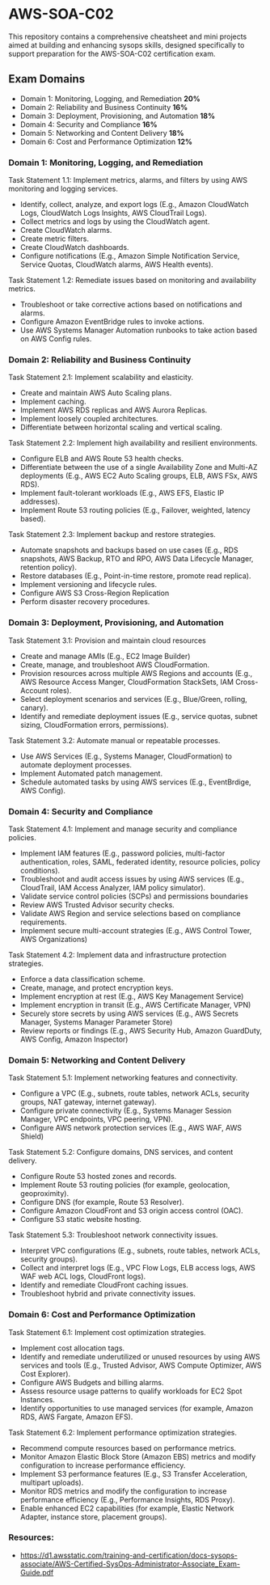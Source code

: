 # AWS-SOA-C02
This repository contains a comprehensive cheatsheet and mini projects aimed at building and enhancing sysops skills, designed specifically to support preparation for the AWS-SOA-C02 certification exam.

## Exam Domains
+ Domain 1: Monitoring, Logging, and Remediation **20%**
+ Domain 2: Reliability and Business Continuity **16%**
+ Domain 3: Deployment, Provisioning, and Automation **18%**
+ Domain 4: Security and Compliance **16%**
+ Domain 5: Networking and Content Delivery **18%**
+ Domain 6: Cost and Performance Optimization **12%**

### Domain 1: Monitoring, Logging, and Remediation
Task Statement 1.1: Implement metrics, alarms, and filters by using AWS monitoring and logging services.
+ Identify, collect, analyze, and export logs (E.g., Amazon CloudWatch Logs, CloudWatch Logs Insights, AWS CloudTrail Logs).
+ Collect metrics and logs by using the CloudWatch agent.
+ Create CloudWatch alarms.
+ Create metric filters.
+ Create CloudWatch dashboards.
+ Configure notifications (E.g., Amazon Simple Notification Service, Service Quotas, CloudWatch alarms, AWS Health events).

Task Statement 1.2: Remediate issues based on monitoring and availability metrics. 
+ Troubleshoot or take corrective actions based on notifications and alarms.
+ Configure Amazon EventBridge rules to invoke actions.
+ Use AWS Systems Manager Automation runbooks to take action based on AWS Config rules.

### Domain 2: Reliability and Business Continuity
Task Statement 2.1: Implement scalability and elasticity.
+ Create and maintain AWS Auto Scaling plans.
+ Implement caching.
+ Implement AWS RDS replicas and AWS Aurora Replicas.
+ Implement loosely coupled architectures.
+ Differentiate between horizontal scaling and vertical scaling.

Task Statement 2.2: Implement high availability and resilient environments. 
+ Configure ELB and AWS Route 53 health checks.
+ Differentiate between the use of a single Availability Zone and Multi-AZ deployments (E.g., AWS EC2 Auto Scaling groups, ELB, AWS FSx, AWS RDS).
+ Implement fault-tolerant workloads (E.g., AWS EFS, Elastic IP addresses).
+ Implement Route 53 routing policies (E.g., Failover, weighted, latency based).

Task Statement 2.3: Implement backup and restore strategies.
+ Automate snapshots and backups based on use cases (E.g., RDS snapshots, AWS Backup, RTO and RPO, AWS Data Lifecycle Manager, retention policy).
+ Restore databases (E.g., Point-in-time restore, promote read replica).
+ Implement versioning and lifecycle rules.
+ Configure AWS S3 Cross-Region Replication
+ Perform disaster recovery procedures.

### Domain 3: Deployment, Provisioning, and Automation
Task Statement 3.1: Provision and maintain cloud resources
+ Create and manage AMIs (E.g., EC2 Image Builder)
+ Create, manage, and troubleshoot AWS CloudFormation.
+ Provision resources across multiple AWS Regions and accounts (E.g., AWS Resource Access Manger, CloudFormation StackSets, IAM Cross-Account roles).
+ Select deployment scenarios and services (E.g., Blue/Green, rolling, canary).
+ Identify and remediate deployment issues (E.g., service quotas, subnet sizing, CloudFormation errors, permissions).

Task Statement 3.2: Automate manual or repeatable processes. 
+ Use AWS Services (E.g., Systems Manager, CloudFormation) to automate deployment processes.
+ Implement Automated patch management.
+ Schedule automated tasks by using AWS services (E.g., EventBrdige, AWS Config).

### Domain 4: Security and Compliance
Task Statement 4.1: Implement and manage security and compliance policies. 
+ Implement IAM features (E.g., password policies, multi-factor authentication, roles, SAML, federated identity, resource policies, policy conditions).
+ Troubleshoot and audit access issues by using AWS services (E.g., CloudTrail, IAM Access Analyzer, IAM policy simulator).
+ Validate service control policies (SCPs) and permissions boundaries
+ Review AWS Trusted Advisor security checks.
+ Validate AWS Region and service selections based on compliance requirements. 
+ Implement secure multi-account strategies (E.g., AWS Control Tower, AWS Organizations)

Task Statement 4.2: Implement data and infrastructure protection strategies.
+ Enforce a data classification scheme.
+ Create, manage, and protect encryption keys.
+ Implement encryption at rest (E.g., AWS Key Management Service)
+ Implement encryption in transit (E.g., AWS Certificate Manager, VPN)
+ Securely store secrets by using AWS services (E.g., AWS Secrets Manager, Systems Manager Parameter Store)
+ Review reports or findings (E.g., AWS Security Hub, Amazon GuardDuty, AWS Config, Amazon Inspector)

### Domain 5: Networking and Content Delivery
Task Statement 5.1: Implement networking features and connectivity. 
+ Configure a VPC (E.g., subnets, route tables, network ACLs, security groups, NAT gateway, internet gateway).
+ Configure private connectivity (E.g., Systems Manager Session Manager, VPC endpoints, VPC peering, VPN).
+ Configure AWS network protection services (E.g., AWS WAF, AWS Shield)

Task Statement 5.2: Configure domains, DNS services, and content delivery.
+ Configure Route 53 hosted zones and records.
+ Implement Route 53 routing policies (for example, geolocation, geoproximity).
+ Configure DNS (for example, Route 53 Resolver).
+ Configure Amazon CloudFront and S3 origin access control (OAC).
+ Configure S3 static website hosting.

Task Statement 5.3: Troubleshoot network connectivity issues.
+ Interpret VPC configurations (E.g., subnets, route tables, network ACLs, security groups).
+ Collect and interpret logs (E.g., VPC Flow Logs, ELB access logs, AWS WAF web ACL logs, CloudFront logs).
+ Identify and remediate CloudFront caching issues.
+ Troubleshoot hybrid and private connectivity issues.

### Domain 6: Cost and Performance Optimization
Task Statement 6.1: Implement cost optimization strategies.
+ Implement cost allocation tags.
+ Identify and remediate underutilized or unused resources by using AWS services and tools (E.g., Trusted Advisor, AWS Compute Optimizer, AWS Cost Explorer).
+ Configure AWS Budgets and billing alarms.
+ Assess resource usage patterns to qualify workloads for EC2 Spot Instances.
+ Identify opportunities to use managed services (for example, Amazon RDS, AWS Fargate, Amazon EFS). 

Task Statement 6.2: Implement performance optimization strategies.
+ Recommend compute resources based on performance metrics.
+ Monitor Amazon Elastic Block Store (Amazon EBS) metrics and modify configuration to increase performance efficiency.
+ Implement S3 performance features (E.g., S3 Transfer Acceleration, multipart uploads).
+ Monitor RDS metrics and modify the configuration to increase performance efficiency (E.g., Performance Insights, RDS Proxy).
+ Enable enhanced EC2 capabilities (for example, Elastic Network Adapter, instance store, placement groups).

### Resources:
+ https://d1.awsstatic.com/training-and-certification/docs-sysops-associate/AWS-Certified-SysOps-Administrator-Associate_Exam-Guide.pdf
